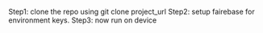 Step1: clone the repo using git clone project_url
Step2: setup fairebase for environment keys.
Step3: now run on device
